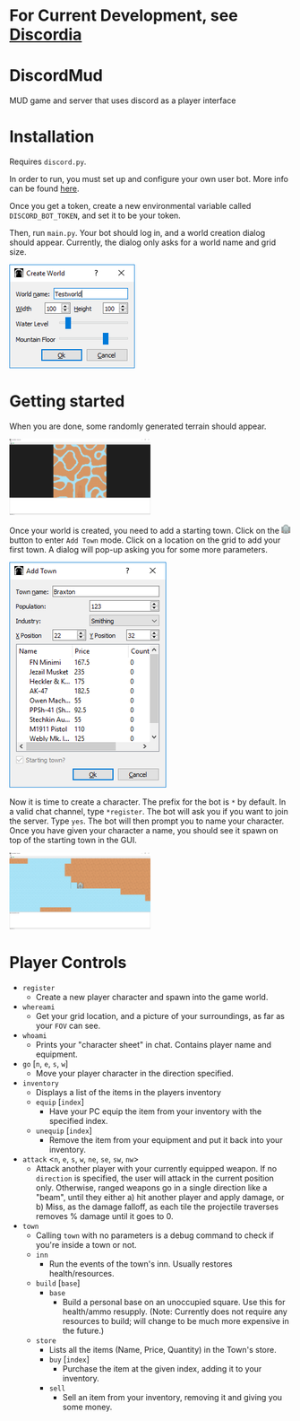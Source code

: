 # For Current Development, see [Discordia](https://github.com/samclane/Discordia)

# DiscordMud
MUD game and server that uses discord as a player interface

# Installation
Requires `discord.py`.

In order to run, you must set up and configure your own user bot. More info can be found 
[here](https://github.com/reactiflux/discord-irc/wiki/Creating-a-discord-bot-&-getting-a-token). 

Once you get a token, create a new environmental variable called `DISCORD_BOT_TOKEN`, and set it to be your token. 

Then, run `main.py`. Your bot should log in, and a world creation dialog should appear. Currently, the dialog only asks
for a world name and grid size. 

![world creation window](./screenshots/1.png)

# Getting started
When you are done, some randomly generated terrain should appear. 

<img src="./screenshots/2.png" alt="grass window" width="50%" height="50%"/>

Once your world is created, you need to add a starting town. Click on the <img src="./res/icons/town.png" width="16px" height="16px"/>
button to enter `Add Town` mode. Click on a location on the grid to add your first town. A dialog will pop-up asking you 
for some more parameters.

![town window](./screenshots/3.png)

Now it is time to create a character. The prefix for the bot is `*` by default. In a valid chat channel, type 
`*register`. The bot will ask you if you want to join the server. Type `yes`. The bot will then prompt you to name your
 character. Once you have given your character a name, you should see it spawn on top of the starting town in the GUI. 

<img src="./screenshots/4.png" alt="character window" width="50%" height="50%"/>

# Player Controls

* `register`
    * Create a new player character and spawn into the game world.
* `whereami`
    * Get your grid location, and a picture of your surroundings, as far as your `FOV` can see.
* `whoami`
    * Prints your "character sheet" in chat. Contains player name and equipment.
* `go` [`n`, `e`, `s`, `w`]
    * Move your player character in the direction specified. 
* `inventory`
    * Displays a list of the items in the players inventory
    * `equip` [`index`]
        * Have your PC equip the item from your inventory with the specified index. 
    * `unequip` [`index`]
        * Remove the item from your equipment and put it back into your inventory.
* `attack` <`n`, `e`, `s`, `w`, `ne`, `se`, `sw`, `nw`>
    * Attack another player with your currently equipped weapon. If no `direction` is specified, the user will attack
    in the current position only. Otherwise, ranged weapons go in a single direction like a "beam", until they either a)
    hit another player and apply damage, or b) Miss, as the damage falloff, as each tile the projectile traverses 
    removes % damage until it goes to 0. 
* `town`
    * Calling `town` with no parameters is a debug command to check if you're inside a town or not.
    * `inn`
        * Run the events of the town's inn. Usually restores health/resources. 
    * `build` [`base`]
        * `base`
            * Build a personal base on an unoccupied square. Use this for health/ammo resupply. (Note: Currently does not
            require any resources to build; will change to be much more expensive in the future.)
    * `store`
        * Lists all the items (Name, Price, Quantity) in the Town's store. 
        * `buy` [`index`]
            * Purchase the item at the given index, adding it to your inventory.
        * `sell`
            * Sell an item from your inventory, removing it and giving you some money. 


